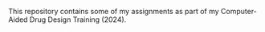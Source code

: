 This repository contains some of my assignments as part of my Computer-Aided Drug Design Training (2024).


